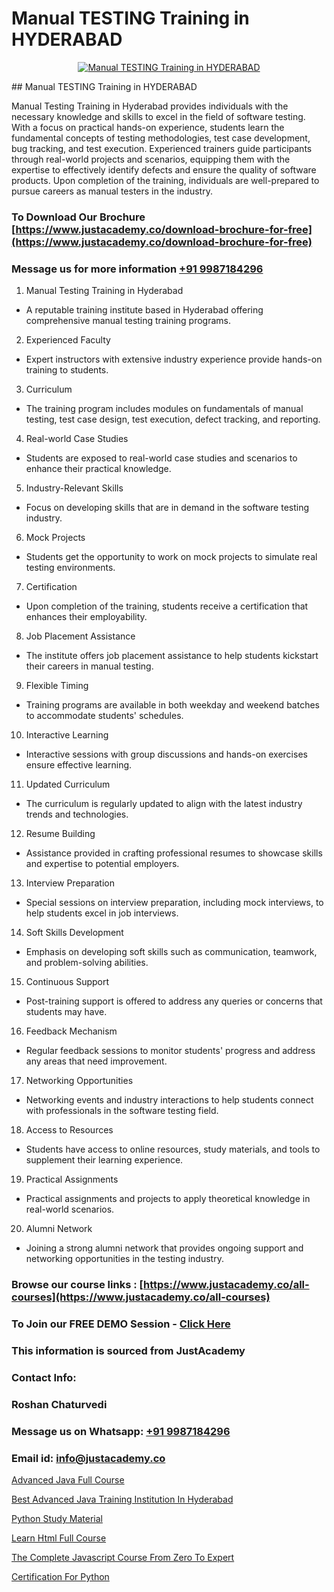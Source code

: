 # Manual TESTING Training in HYDERABAD

<p align="center">
  <a href="https://justacademy.co/program-detail/software-testing">
    <img src="https://justacademy.co/storage2/program_images/1704700438.webp" alt="Manual TESTING Training in HYDERABAD">
  </a>
</p>
## Manual TESTING Training in HYDERABAD

Manual Testing Training in Hyderabad provides individuals with the necessary knowledge and skills to excel in the field of software testing. With a focus on practical hands-on experience, students learn the fundamental concepts of testing methodologies, test case development, bug tracking, and test execution. Experienced trainers guide participants through real-world projects and scenarios, equipping them with the expertise to effectively identify defects and ensure the quality of software products. Upon completion of the training, individuals are well-prepared to pursue careers as manual testers in the industry.
### To Download Our Brochure [https://www.justacademy.co/download-brochure-for-free](https://www.justacademy.co/download-brochure-for-free)
### Message us for more information [+91 9987184296](https://api.whatsapp.com/send?phone=919987184296)
1) Manual Testing Training in Hyderabad
  - A reputable training institute based in Hyderabad offering comprehensive manual testing training programs.

2) Experienced Faculty
  - Expert instructors with extensive industry experience provide hands-on training to students.

3) Curriculum
  - The training program includes modules on fundamentals of manual testing, test case design, test execution, defect tracking, and reporting.

4) Real-world Case Studies
  - Students are exposed to real-world case studies and scenarios to enhance their practical knowledge.

5) Industry-Relevant Skills
  - Focus on developing skills that are in demand in the software testing industry.

6) Mock Projects
  - Students get the opportunity to work on mock projects to simulate real testing environments.

7) Certification
  - Upon completion of the training, students receive a certification that enhances their employability.

8) Job Placement Assistance
  - The institute offers job placement assistance to help students kickstart their careers in manual testing.

9) Flexible Timing
  - Training programs are available in both weekday and weekend batches to accommodate students' schedules.

10) Interactive Learning
  - Interactive sessions with group discussions and hands-on exercises ensure effective learning.

11) Updated Curriculum
  - The curriculum is regularly updated to align with the latest industry trends and technologies.

12) Resume Building
  - Assistance provided in crafting professional resumes to showcase skills and expertise to potential employers.

13) Interview Preparation
  - Special sessions on interview preparation, including mock interviews, to help students excel in job interviews.

14) Soft Skills Development
  - Emphasis on developing soft skills such as communication, teamwork, and problem-solving abilities.

15) Continuous Support
  - Post-training support is offered to address any queries or concerns that students may have.

16) Feedback Mechanism
  - Regular feedback sessions to monitor students' progress and address any areas that need improvement.

17) Networking Opportunities
  - Networking events and industry interactions to help students connect with professionals in the software testing field.

18) Access to Resources
  - Students have access to online resources, study materials, and tools to supplement their learning experience.

19) Practical Assignments
  - Practical assignments and projects to apply theoretical knowledge in real-world scenarios.

20) Alumni Network
  - Joining a strong alumni network that provides ongoing support and networking opportunities in the testing industry.

### Browse our course links : [https://www.justacademy.co/all-courses](https://www.justacademy.co/all-courses) 
### To Join our FREE DEMO Session - [Click Here](https://www.justacademy.co/register-for-course-demo)


### This information is sourced from JustAcademy
### Contact Info:
### Roshan Chaturvedi
### Message us on Whatsapp: [+91 9987184296](https://api.whatsapp.com/send?phone=919987184296)
### Email id: [info@justacademy.co](mailto:info@justacademy.co)
                
[Advanced Java Full Course](https://www.linkedin.com/pulse/advanced-java-full-course-justacademy-delhi-lwh7c?trackingId=6nZRNuIotAuEYvtE%2BFNNGA%3D%3D&lipi=urn%3Ali%3Apage%3Ad_flagship3_company_admin%3BwYu9zKHBRZajlu4pteaL6Q%3D%3D)

[Best Advanced Java Training Institution In Hyderabad](https://www.linkedin.com/pulse/best-advanced-java-training-institution-hyderabad-dfryf?trackingId=iheZBM05Zr7RsYjg8leW1g%3D%3D&lipi=urn%3Ali%3Apage%3Ad_flagship3_company_admin%3BNvzTf3fnQO%2BVBqBGA8b0%2Bw%3D%3D)

[Python Study Material](https://medium.com/@kamblerajas684/python-study-material-24c97ffe0b33)

[Learn Html Full Course](https://medium.com/@negishivu99/learn-html-full-course-0f3fd704732c)

[The Complete Javascript Course From Zero To Expert](https://justacademyin.github.io/justacademy/the-complete-javascript-course-from-zero-to-expert)

[Certification For Python](https://justacademyin.github.io/justacademy/certification-for-python)

